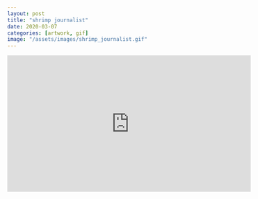 ```yaml
---
layout: post
title: "shrimp journalist"
date: 2020-03-07
categories: [artwork, gif]
image: "/assets/images/shrimp_journalist.gif"
---
```


<iframe width="560" height="315" src="https://www.youtube.com/embed/UfnmcEuvrxw" frameborder="0" allow="accelerometer; autoplay; encrypted-media; gyroscope; picture-in-picture" allowfullscreen></iframe>
